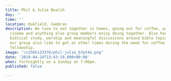 ```yaml
---
title: Phil & Julie Boalch
day: ''
time: ''
location: Oakfield, Cwmbran
description: We love to eat together in homes, going out for coffee, walks, theatre,
  cinema and anything else group members enjoy doing together. Also having times of
  biblical study, worship and meaningful discussions around bible topics. Many of
  our group also like to get at other times during the week for coffee and general
  fellowship.
image: "/v1565123376/phil-julie_b7pt4o.png"
date: '2019-04-24T13:43:19.000+00:00'
when: Fortnightly on a Sunday at 7:00pm.
published: false

---
```

